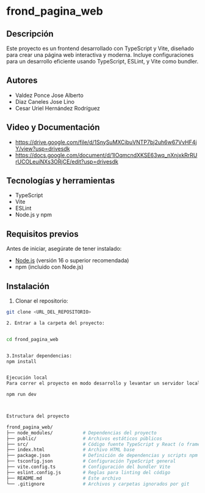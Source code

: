 
# frond_pagina_web

## Descripción  
Este proyecto es un frontend desarrollado con TypeScript y Vite, diseñado para crear una página web interactiva y moderna. Incluye configuraciones para un desarrollo eficiente usando TypeScript, ESLint, y Vite como bundler.

## Autores  
- Valdez Ponce Jose Alberto  
- Diaz Caneles Jose Lino  
- Cesar Uriel Hernández Rodríguez  

## Video y Documentación 
- https://drive.google.com/file/d/1SnySuMXCibuVNTP7bj2uh6w67VvHF4jY/view?usp=drivesdk
- https://docs.google.com/document/d/1lOqmcndXKSE63wq_nXnjxkRrRUrUCOLeuiNXs3ORjCE/edit?usp=drivesdk


## Tecnologías y herramientas  
- TypeScript  
- Vite  
- ESLint  
- Node.js y npm  

## Requisitos previos  
Antes de iniciar, asegúrate de tener instalado:  
- [Node.js](https://nodejs.org/) (versión 16 o superior recomendada)  
- npm (incluido con Node.js)  

## Instalación  

1. Clonar el repositorio:  
```bash
git clone <URL_DEL_REPOSITORIO>

2. Entrar a la carpeta del proyecto:


cd frond_pagina_web


3.Instalar dependencias:
npm install


Ejecución local
Para correr el proyecto en modo desarrollo y levantar un servidor local:

npm run dev



Estructura del proyecto

frond_pagina_web/
├── node_modules/           # Dependencias del proyecto
├── public/                 # Archivos estáticos públicos
├── src/                    # Código fuente TypeScript y React (o framework usado)
├── index.html              # Archivo HTML base
├── package.json            # Definición de dependencias y scripts npm
├── tsconfig.json           # Configuración TypeScript general
├── vite.config.ts          # Configuración del bundler Vite
├── eslint.config.js        # Reglas para linting del código
├── README.md               # Este archivo
└── .gitignore              # Archivos y carpetas ignorados por git